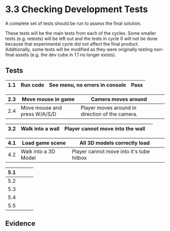 # 3.3 Checking Development Tests

A complete set of tests should be run to assess the final solution.

These tests will be the main tests from each of the cycles. Some smaller tests (e.g. retests) will be left out and the tests in cycle 0 will not be done because that experimental cycle did not affect the final product. Additionally, some tests will be modified as they were originally testing non-final assets (e.g. the dev cube in 1.1 no longer exists).

## Tests

| 1.1 | Run code | See menu, no errors in console | Pass |
| --- | -------- | ------------------------------ | ---- |

| 2.3 | Move mouse in game           | Camera moves around                             |   |
| --- | ---------------------------- | ----------------------------------------------- | - |
| 2.4 | Move mouse and press W/A/S/D | Player moves around in direction of the camera. |   |

| 3.2 | Walk into a wall | Player cannot move into the wall |   |
| --- | ---------------- | -------------------------------- | - |

| 4.1 | Load game scene      | All 3D models correctly load             |   |
| --- | -------------------- | ---------------------------------------- | - |
| 4.2 | Walk into a 3D Model | Player cannot move into it's tube hitbox |   |

| 5.1 |   |   |   |
| --- | - | - | - |
| 5.2 |   |   |   |
| 5.3 |   |   |   |
| 5.4 |   |   |   |
| 5.5 |   |   |   |

## Evidence
